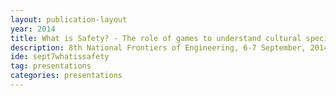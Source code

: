 ```yaml
---
layout: publication-layout
year: 2014
title: What is Safety? - The role of games to understand cultural specificity.
description: 8th National Frontiers of Engineering, 6-7 September, 2014. Gandhinagar, Gujarat. Presented by Harsha K.
ide: sept7whatissafety
tag: presentations
categories: presentations
---
```

